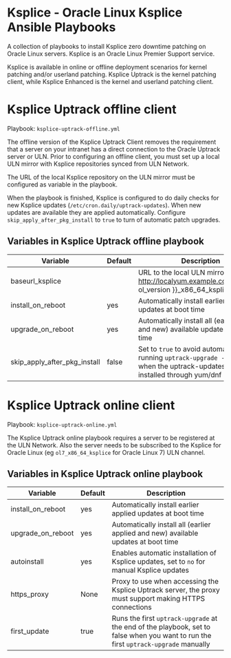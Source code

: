 # Ksplice - Oracle Linux Ksplice Ansible Playbooks


A collection of playbooks to install Ksplice zero downtime patching on Oracle Linux servers. Ksplice is an Oracle Linux Premier Support service.

Ksplice is available in online or offline deployment scenarios for kernel patching and/or userland patching. Ksplice Uptrack is the kernel patching client, while Ksplice Enhanced is the kernel and userland patching client.

# Ksplice Uptrack offline client

Playbook: `ksplice-uptrack-offline.yml`

The offline version of the Ksplice Uptrack Client removes the requirement that a server on your intranet has a direct connection to the Oracle Uptrack server or ULN. Prior to configuring an offline client, you must set up a local ULN mirror with Ksplice repositories synced from ULN Network.

The URL of the local Ksplice repository on the ULN mirror must be configured as variable in the playbook.

When the playbook is finished, Ksplice is configured to do daily checks for new Ksplice updates (`/etc/cron.daily/uptrack-updates`). When new updates are available they are applied automatically. Configure `skip_apply_after_pkg_install` to `true` to turn of automatic patch upgrades.

## Variables in Ksplice Uptrack offline playbook

| Variable | Default | Description |
| -------- | -------- | ----------- |
| baseurl_ksplice |  | URL to the local ULN mirror, eg http://localyum.example.com/repo/ol{{ ol_version }}_x86_64_ksplice
| install_on_reboot | yes | Automatically install earlier applied updates at boot time
| upgrade_on_reboot | yes | Automatically install all (earlier applied and new) available updates at boot time
| skip_apply_after_pkg_install | false | Set to `true` to avoid automatically running `uptrack-upgrade --all -y` when the uptrack-updates are installed through yum/dnf

# Ksplice Uptrack online client

Playbook: `ksplice-uptrack-online.yml`

The Ksplice Uptrack online playbook requires a server to be registered at the ULN Network. Also the server needs to be subscribed to the Ksplice for Oracle Linux (eg `ol7_x86_64_ksplice` for Oracle Linux 7) ULN channel.

## Variables in Ksplice Uptrack online playbook

| Variable | Default | Description |
| -------- | -------- | ----------- |
| install_on_reboot | yes | Automatically install earlier applied updates at boot time
| upgrade_on_reboot | yes | Automatically install all (earlier applied and new) available updates at boot time
| autoinstall | yes | Enables automatic installation of Ksplice updates, set to `no` for manual Ksplice updates
| https_proxy | None | Proxy to use when accessing the Ksplice Uptrack server, the proxy must support making HTTPS connections
| first_update | true | Runs the first `uptrack-upgrade` at the end of the playbook, set to false when you want to run the first `uptrack-upgrade` manually



